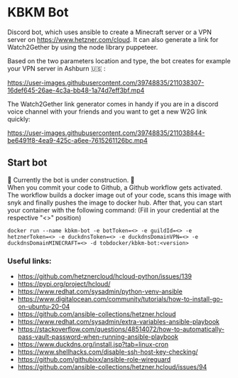 # KBKM Bot 
Discord bot, which uses ansible to create a Minecraft server or a VPN server on https://www.hetzner.com/cloud. It can also generate a link for Watch2Gether by using the node library puppeteer.

Based on the two parameters location and type, the bot creates for example your VPN server in Ashburn 🇺🇸 :

https://user-images.githubusercontent.com/39748835/211038307-16def645-26ae-4c3a-bb48-1a74d7eff3bf.mp4


The Watch2Gether link generator comes in handy if you are in a discord voice channel with your friends and you want to get a new W2G link quickly:

https://user-images.githubusercontent.com/39748835/211038844-be6491f8-4ea9-425c-a6ee-7615261126bc.mp4



## Start bot

🚧 Currently the bot is under construction. 🚧<br />
When you commit your code to Github, a Github workflow gets activated. The workflow builds a docker image out of your code, scans this image with snyk and finally pushes the image to docker hub. After that, you can start your container with the following command: (Fill in your credential at the respective "<>" position) 

```
docker run --name kbkm-bot -e botToken=<> -e guildId=<> -e hetznerToken=<> -e duckdnsToken=<> -e duckdnsDomainVPN=<> -e duckdnsDomainMINECRAFT=<> -d tobdocker/kbkm-bot:<version>
```

### Useful links:

- https://github.com/hetznercloud/hcloud-python/issues/139
- https://pypi.org/project/hcloud/
- https://www.redhat.com/sysadmin/python-venv-ansible
- https://www.digitalocean.com/community/tutorials/how-to-install-go-on-ubuntu-20-04
- https://github.com/ansible-collections/hetzner.hcloud
- https://www.redhat.com/sysadmin/extra-variables-ansible-playbook
- https://stackoverflow.com/questions/48514072/how-to-automatically-pass-vault-password-when-running-ansible-playbook
- https://www.duckdns.org/install.jsp?tab=linux-cron
- https://www.shellhacks.com/disable-ssh-host-key-checking/
- https://github.com/githubixx/ansible-role-wireguard
- https://github.com/ansible-collections/hetzner.hcloud/issues/94
